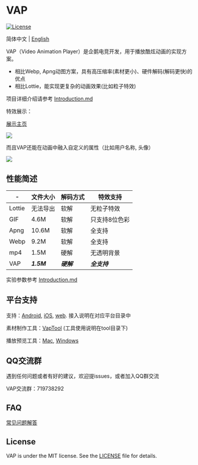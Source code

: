 # VAP

[![License](https://img.shields.io/badge/license-MIT-blue.svg?style=flat)](http://opensource.org/licenses/MIT)

简体中文 | [English](./README_en.md)

VAP（Video Animation Player）是企鹅电竞开发，用于播放酷炫动画的实现方案。

* 相比Webp, Apng动图方案，具有高压缩率(素材更小)、硬件解码(解码更快)的优点
* 相比Lottie，能实现更复杂的动画效果(比如粒子特效)


项目详细介绍请参考 [Introduction.md](./Introduction.md)


特效展示：

[展示主页](https://egame.qq.com/vap)

![](./images/anim1.gif)

而且VAP还能在动画中融入自定义的属性（比如用户名称, 头像）

![](./images/anim2.gif)



## 性能简述


-|文件大小|解码方式|特效支持
---|---|---|---
Lottie|无法导出|软解|无粒子特效
GIF|4.6M|软解|只支持8位色彩
Apng|10.6M|软解|全支持
Webp|9.2M|软解|全支持
mp4|1.5M|硬解|无透明背景
VAP|***1.5M***|***硬解***|***全支持***


实验参数参考 [Introduction.md](./Introduction.md)


## 平台支持

支持：[Android](./Android), [iOS](./iOS), [web](./web). 接入说明在对应平台目录中

素材制作工具：[VapTool](./tool) (工具使用说明在tool目录下)

播放预览工具：[Mac](https://github.com/Tencent/vap/releases/download/VapPreview0.1.0/vap-player-0.1.0.dmg), [Windows](https://github.com/Tencent/vap/releases/download/VapPreview0.1.0/vap-player_0.1.0.exe)


## QQ交流群

遇到任何问题或者有好的建议，欢迎提issues，或者加入QQ群交流

VAP交流群：719738292


## FAQ

[常见问题解答](https://github.com/Tencent/vap/wiki/FAQ)

## License

VAP is under the MIT license. See the [LICENSE](./LICENSE.txt) file for details.
